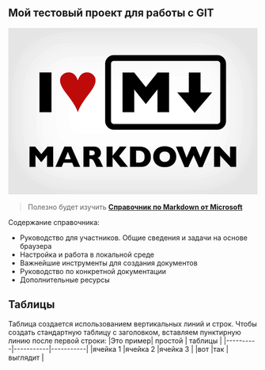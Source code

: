 ## Мой тестовый проект для работы с GIT

![I love Markdown!](/images/ILMarkdown.png)

>Полезно будет изучить [**Справочник по Markdown от Microsoft**](https://docs.microsoft.com/ru-ru/contribute/markdown-reference)

Содержание справочника:
* Руководство для участников. Общие сведения и задачи на основе браузера
* Настройка и работа в локальной среде
* Важнейшие инструменты для создания документов
* Руководство по конкретной документации
* Дополнительные ресурсы

## Таблицы

Таблица создается использованием вертикальных линий и строк.
Чтобы создать стандартную таблицу с заголовком, вставляем пунктирную линию после первой строки:
|Это пример|  простой  |  таблицы  |
|----------|-----------|-----------|
|ячейка 1  |ячейка 2   |ячейка 3   |
|вот       |так        |выглядит   |